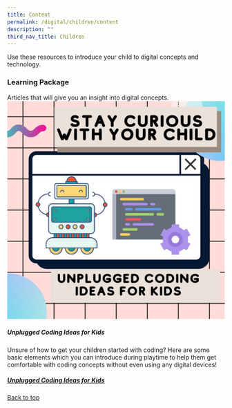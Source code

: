 ```yaml
---
title: Content
permalink: /digital/children/content
description: ""
third_nav_title: Children
---
```

Use these resources to introduce your child to digital concepts and technology.

<h3><b>Learning Package</b></h3>
Articles that will give you an insight into digital concepts.

<img src="/Images/Digital/Teens/UnpluggedCodingIdeas.jpg" alt="cover image">

<h5><b>Unplugged Coding Ideas for Kids</b></h5>
Unsure of how to get your children started with coding? 
Here are some basic elements which you can introduce during playtime to help them get comfortable with coding concepts without even using any digital devices!
<h5><a href="https://childrenandteens.nlb.gov.sg/diy-resources/primary/stay-curious-with-your-child">Unplugged Coding Ideas for Kids</a></h5>

<p class="has-text-right margin--top--xl"><a href="#main-content">Back to top</a></p>